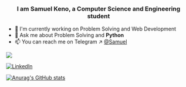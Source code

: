 <h3 align="center">I am Samuel Keno, a Computer Science and Engineering student</h3>

<!--
**Samuel-K95/Samuel-K95** is a ✨ _special_ ✨ repository because its `README.md` (this file) appears on your GitHub profile.

Here are some ideas to get you started:

-->
- 🔭 I'm currently working on Problem Solving and Web Development
- 💬 Ask me about Problem Solving and **Python**
- 📫 You can reach me on Telegram ↗ [@Samuel](https://t.me/sami_g95)

![](https://komarev.com/ghpvc/?username=your-github-username&color=blue)

[![LinkedIn](https://img.shields.io/badge/LinkedIn-blue?style=for-the-badge&logo=LinkedIn&logoColor=white)](https://www.linkedin.com/in/samuel-keno-4a7262264/)

[![Anurag's GitHub stats](https://github-readme-stats.vercel.app/api?username=Samuel-K95&theme=vue-dark)](https://github.com/Samuel-K95/github-readme-stats)
